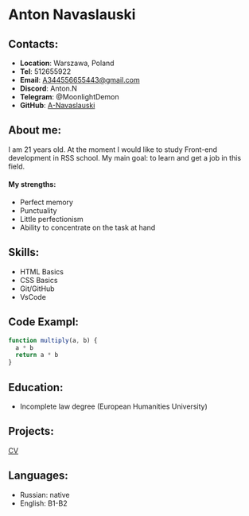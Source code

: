 # Anton Navaslauski #

## Contacts: ##
* __Location__: Warszawa, Poland
* __Tel__: 512655922
* __Email__: A344556655443@gmail.com
* __Discord__: Anton.N
* __Telegram__: @MoonlightDemon
* __GitHub__: [A-Navaslauski](https://github.com/A-Navaslauski)

## About me: ##
I am 21 years old. At the moment I would like to study Front-end development in RSS school. My main goal: to learn and get a job in this field.
#### My strengths: ####
* Perfect memory
* Punctuality
* Little perfectionism
* Ability to concentrate on the task at hand

## Skills: ##
* HTML Basics
* CSS Basics
* Git/GitHub
* VsCode

## Code Exampl: ##
```javascript
function multiply(a, b) {
  a * b
  return a * b
}
```

## Education: ##
* Incomplete law degree (European Humanities University)

## Projects: ##
[CV](https://A-Navaslauski.github.io/rsschool-cv/cv)

## Languages: ##
* Russian: native
* English: B1-B2
